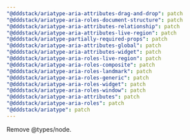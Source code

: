 ```yaml
---
"@dddstack/ariatype-aria-attributes-drag-and-drop": patch
"@dddstack/ariatype-aria-roles-document-structure": patch
"@dddstack/ariatype-aria-attributes-relationship": patch
"@dddstack/ariatype-aria-attributes-live-region": patch
"@dddstack/ariatype-partially-required-props": patch
"@dddstack/ariatype-aria-attributes-global": patch
"@dddstack/ariatype-aria-attributes-widget": patch
"@dddstack/ariatype-aria-roles-live-region": patch
"@dddstack/ariatype-aria-roles-composite": patch
"@dddstack/ariatype-aria-roles-landmark": patch
"@dddstack/ariatype-aria-roles-generic": patch
"@dddstack/ariatype-aria-roles-widget": patch
"@dddstack/ariatype-aria-roles-window": patch
"@dddstack/ariatype-aria-attributes": patch
"@dddstack/ariatype-aria-roles": patch
"@dddstack/ariatype": patch
---
```


Remove @types/node.
